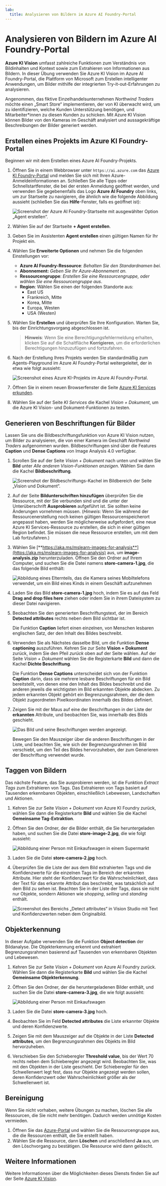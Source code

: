 ```yaml
---
lab:
  title: Analysieren von Bildern im Azure AI Foundry-Portal
---
```


# Analysieren von Bildern im Azure AI Foundry-Portal

**Azure KI Vision** umfasst zahlreiche Funktionen zum Verständnis von Bildinhalten und Kontext sowie zum Extrahieren von Informationen aus Bildern. In dieser Übung verwenden Sie Azure KI Vision im Azure AI Foundry-Portal, die Plattform von Microsoft zum Erstellen intelligenter Anwendungen, um Bilder mithilfe der integrierten Try-it-out-Erfahrungen zu analysieren. 

Angenommen, das fiktive Einzelhandelsunternehmen *Northwind Traders* möchte einen „Smart Store“ implementieren, der von KI überwacht wird, um zu identifizieren, welche Kunden Unterstützung benötigen, und Mitarbeiter*innen zu diesen Kunden zu schicken. Mit Azure KI Vision können Bilder von den Kameras im Geschäft analysiert und aussagekräftige Beschreibungen der Bilder generiert werden.

## Erstellen eines Projekts im Azure KI Foundry-Portal

Beginnen wir mit dem Erstellen eines Azure AI Foundry-Projekts.

1. Öffnen Sie in einem Webbrowser unter `https://ai.azure.com` das [Azure KI Foundry-Portal](https://ai.azure.com) und melden Sie sich mit Ihren Azure-Anmeldeinformationen an. Schließen Sie alle Tipps oder Schnellstartfenster, die bei der ersten Anmeldung geöffnet werden, und verwenden Sie gegebenenfalls das Logo **Azure AI Foundry** oben links, um zur Startseite zu navigieren, die ähnlich wie die folgende Abbildung aussieht (schließen Sie das **Hilfe**-Fenster, falls es geöffnet ist):

    ![Screenshot der Azure AI Foundry-Startseite mit ausgewählter Option „Agent erstellen“.](./media/azure-ai-foundry-home-page.png)

1. Wählen Sie auf der Startseite **+ Agent erstellen**.

1. Geben Sie im Assistenten **Agent erstellen** einen gültigen Namen für Ihr Projekt ein. 

1. Wählen Sie **Erweiterte Optionen** und nehmen Sie die folgenden Einstellungen vor:
    - **Azure AI Foundry-Ressource**: *Behalten Sie den Standardnamen bei.*
    - **Abonnement:** *Geben Sie Ihr Azure-Abonnement an.*
    - **Ressourcengruppe**: *Erstellen Sie eine Ressourcengruppe, oder wählen Sie eine Ressourcengruppe aus*.
    - **Region**: Wählen Sie einen der folgenden Standorte aus:
        * East US
        * Frankreich, Mitte
        * Korea, Mitte
        * Europa, Westen
        * USA (Westen)

1. Wählen Sie **Erstellen** und überprüfen Sie Ihre Konfiguration. Warten Sie, bis der Einrichtungsvorgang abgeschlossen ist.

    >**Hinweis**: Wenn Sie eine Berechtigungsfehlermeldung erhalten, klicken Sie auf die Schaltfläche **Korrigieren**, um die erforderlichen Berechtigungen hinzuzufügen und fortzufahren.

1. Nach der Erstellung Ihres Projekts werden Sie standardmäßig zum Agents-Playground im Azure AI Foundry-Portal weitergeleitet, der in etwa wie folgt aussieht:

    ![Screenshot eines Azure KI-Projekts im Azure AI Foundry-Portal.](./media/ai-foundry-project-2.png)
 
1. Öffnen Sie in einem neuen Browserfenster die Seite [Azure KI Services erkunden](https://ai.azure.com/explore/aiservices).

1. Wählen Sie auf der Seite *KI Services* die Kachel *Vision + Dokument*, um die Azure KI Vision- und Dokument-Funktionen zu testen.

## Generieren von Beschriftungen für Bilder

Lassen Sie uns die Bildbeschriftungsfunktion von Azure KI Vision nutzen, um Bilder zu analysieren, die von einer Kamera im Geschäft *Northwind Traders* aufgenommen wurden. Bildbeschriftungen sind über die Features **Caption** und **Dense Captions** von Image Analysis 4.0 verfügbar.

1. Scrollen Sie auf der Seite *Vision + Dokument* nach unten und wählen Sie **Bild** unter *Alle anderen Vision-Funktionen anzeigen*. Wählen Sie dann die Kachel **Bildbeschriftung**.

    ![Screenshot der Bildbeschriftungs-Kachel im Bildbereich der Seite „Vision und Dokument“.](./media/vision-image-captioning-tile.png)

1. Auf der Seite **Bildunterschriften hinzufügen** überprüfen Sie die Ressource, mit der Sie verbunden sind und die unter der Unterüberschrift **Ausprobieren** aufgeführt ist. Sie sollten keine Änderungen vornehmen müssen. (*Hinweis*: Wenn Sie während der Ressourcenerstellung noch keinen gültigen Ressourcenspeicherort angepasst haben, werden Sie möglicherweise aufgefordert, eine neue Azure KI Services-Ressource zu erstellen, die sich in einer gültigen Region befindet. Sie müssen die neue Ressource erstellen, um mit dem Lab fortzufahren.)  

1. Wählen Sie [**https://aka.ms/mslearn-images-for-analysis**](https://aka.ms/mslearn-images-for-analysis) aus, um **image-analysis.zip** herunterzuladen. Öffnen Sie den Ordner auf Ihrem Computer, und suchen Sie die Datei namens **store-camera-1.jpg**, die das folgende Bild enthält:

    ![Abbildung eines Elternteils, das die Kamera seines Mobiltelefons verwendet, um ein Bild eines Kinds in einem Geschäft aufzunehmen](./media/analyze-images-vision/store-camera-1.jpg)

1. Laden Sie das Bild **store-camera-1.jpg** hoch, indem Sie es auf das Feld **Drag and drop files here** ziehen oder indem Sie in ihrem Dateisystem zu dieser Datei navigieren.

1. Beobachten Sie den generierten Beschriftungstext, der im Bereich **Detected attributes** rechts neben dem Bild sichtbar ist.

    Die Funktion **Caption** liefert einen einzelnen, von Menschen lesbaren englischen Satz, der den Inhalt des Bildes beschreibt.

1. Verwenden Sie als Nächstes dasselbe Bild, um die Funktion **Dense captioning** auszuführen. Kehren Sie zur Seite **Vision + Dokument** zurück, indem Sie den Pfeil *zurück* oben auf der Seite wählen. Auf der Seite *Vision + Dokument* wählen Sie die Registerkarte **Bild** und dann die Kachel **Dichte Beschriftung**.

    Die Funktion **Dense Captions** unterscheidet sich von der Funktion **Caption** darin, dass sie mehrere lesbare Beschriftungen für ein Bild bereitstellt, von denen eine den Inhalt des Bildes beschreibt und die anderen jeweils die wichtigsten im Bild erkannten Objekte abdecken. Zu jedem erkannten Objekt gehört ein Begrenzungsrahmen, der die dem Objekt zugeordneten Pixelkoordinaten innerhalb des Bildes definiert.

1. Zeigen Sie mit der Maus auf eine der Beschriftungen in der Liste der **erkannten** Attribute, und beobachten Sie, was innerhalb des Bilds geschieht.

    ![Das Bild und seine Beschriftungen werden angezeigt.](./media/analyze-images-vision/dense-captioning.png)

    Bewegen Sie den Mauszeiger über die anderen Beschriftungen in der Liste, und beachten Sie, wie sich der Begrenzungsrahmen im Bild verschiebt, um den Teil des Bildes hervorzuheben, der zum Generieren der Beschriftung verwendet wurde.

## Taggen von Bildern 

Das nächste Feature, das Sie ausprobieren werden, ist die Funktion *Extract Tags* zum Extrahieren von Tags. Das Extrahieren von Tags basiert auf Tausenden erkennbaren Objekten, einschließlich Lebewesen, Landschaften und Aktionen.

1. Kehren Sie zur Seite *Vision + Dokument* von Azure KI Foundry zurück, wählen Sie dann die Registerkarte **Bild** und wählen Sie die Kachel **Gemeinsame Tag-Extraktion**.

1. Öffnen Sie den Ordner, der die Bilder enthält, die Sie heruntergeladen haben, und suchen Sie die Datei **store-image-2.jpg**, die wie folgt aussieht:

    ![Abbildung einer Person mit Einkaufswagen in einem Supermarkt](./media/analyze-images-vision/store-camera-2.jpg)

1. Laden Sie die Datei **store-camera-2.jpg** hoch.

1. Überprüfen Sie die Liste der aus dem Bild extrahierten Tags und die Konfidenzwerte für die einzelnen Tags im Bereich der erkannten Attribute. Hier steht der Konfidenzwert für die Wahrscheinlichkeit, dass der Text für das erkannte Attribut das beschreibt, was tatsächlich auf dem Bild zu sehen ist. Beachten Sie in der Liste der Tags, dass sie nicht nur Objekte, sondern Aktionen wie *shopping*, *selling* und *standing* enthält.

    ![Screenshot des Bereichs „Detect attributes“ in Vision Studio mit Text und Konfidenzwerten neben dem Originalbild.](./media/analyze-images-vision/detect-attributes.png)

## Objekterkennung

In dieser Aufgabe verwenden Sie die Funktion **Object detection** der Bildanalyse. Die Objekterkennung erkennt und extrahiert Begrenzungsrahmen basierend auf Tausenden von erkennbaren Objekten und Lebewesen.

1. Kehren Sie zur Seite *Vision + Dokument* von Azure AI Foundry zurück. Wählen Sie dann die Registerkarte **Bild** und wählen Sie die Kachel **Gemeinsame Objekterkennung**.

1. Öffnen Sie den Ordner, der die heruntergeladenen Bilder enthält, und suchen Sie die Datei **store-camera-3.jpg**, die wie folgt aussieht:

    ![Abbildung einer Person mit Einkaufswagen](./media/analyze-images-vision/store-camera-3.jpg)

1. Laden Sie die Datei **store-camera-3.jpg** hoch.

1. Beobachten Sie im Feld **Detected attributes** die Liste erkannter Objekte und deren Konfidenzwerte.

1. Zeigen Sie mit dem Mauszeiger auf die Objekte in der Liste **Detected attributes**, um den Begrenzungsrahmen des Objekts im Bild hervorzuheben.

1. Verschieben Sie den Schieberegler **Threshold value**, bis der Wert 70 rechts neben dem Schieberegler angezeigt wird. Beobachten Sie, was mit den Objekten in der Liste geschieht. Der Schieberegler für den Schwellenwert legt fest, dass nur Objekte angezeigt werden sollen, deren Konfidenzwert oder Wahrscheinlichkeit größer als der Schwellenwert ist.

## Bereinigung

Wenn Sie nicht vorhaben, weitere Übungen zu machen, löschen Sie alle Ressourcen, die Sie nicht mehr benötigen. Dadurch werden unnötige Kosten vermieden.

1.  Öffnen Sie das [Azure-Portal]( https://portal.azure.com) und wählen Sie die Ressourcengruppe aus, die die Ressourcen enthält, die Sie erstellt haben. 
1.  Wählen Sie die Ressource, dann **Löschen** und anschließend **Ja** aus, um den Löschvorgang zu bestätigen. Die Ressource wird dann gelöscht.

## Weitere Informationen

Weitere Informationen über die Möglichkeiten dieses Diensts finden Sie auf der Seite [Azure KI Vision](https://learn.microsoft.com/azure/ai-services/computer-vision/overview).
